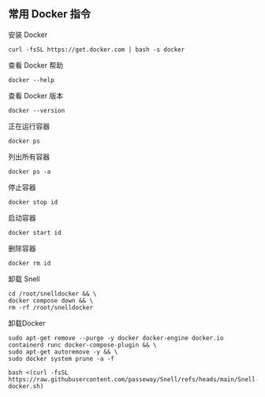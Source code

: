 ## 常用 Docker 指令

安装 Docker
```
curl -fsSL https://get.docker.com | bash -s docker
```
查看 Docker 帮助
```
docker --help
```
查看 Docker 版本
```
docker --version
```

正在运行容器
```
docker ps
```
列出所有容器
```
docker ps -a
```
停止容器
```
docker stop id
```
启动容器
```
docker start id
```
删除容器
```
docker rm id
```
卸载 Snell
```
cd /root/snelldocker && \
docker compose down && \
rm -rf /root/snelldocker
```
卸载Docker
```
sudo apt-get remove --purge -y docker docker-engine docker.io containerd runc docker-compose-plugin && \
sudo apt-get autoremove -y && \
sudo docker system prune -a -f
```

```
bash <(curl -fsSL https://raw.githubusercontent.com/passeway/Snell/refs/heads/main/Snell-docker.sh)
```

